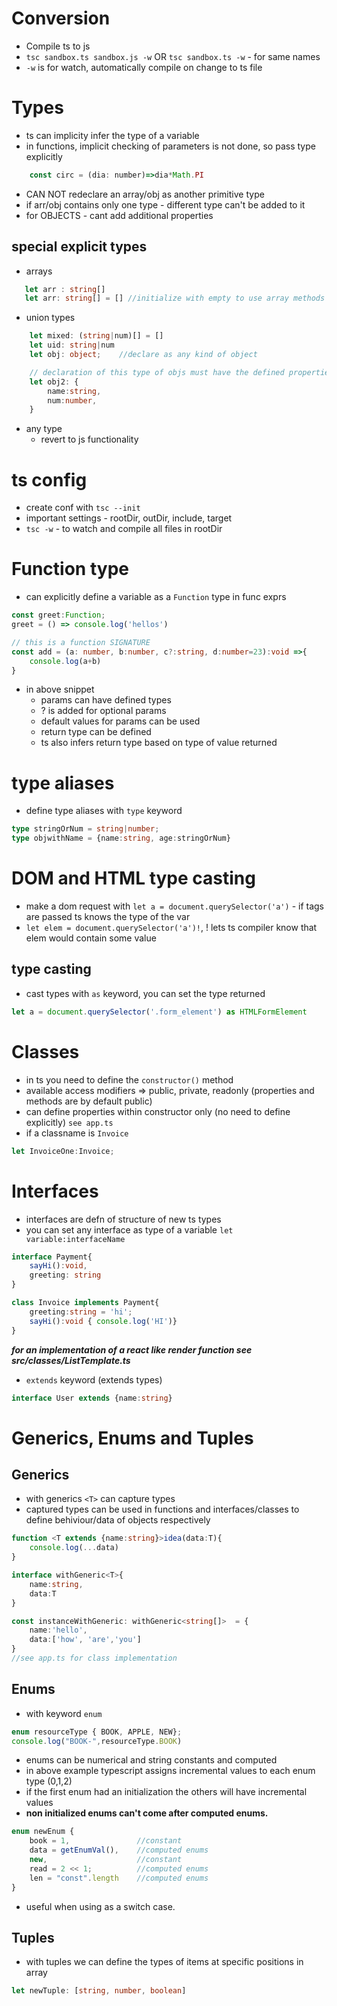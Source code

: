 # Conversion
- Compile ts to js
- `tsc sandbox.ts sandbox.js -w` OR `tsc sandbox.ts -w` - for same names
- `-w` is for watch, automatically compile on change to ts file


# Types
- ts can implicity infer the type of a variable
- in functions, implicit checking of parameters is not done, so pass type explicitly
```js
    const circ = (dia: number)=>dia*Math.PI
```
- CAN NOT redeclare an array/obj as another primitive type
- if arr/obj contains only one type - different type can't be added to it
- for OBJECTS - cant add additional properties

## special explicit types
- arrays
 ```ts
    let arr : string[]
    let arr: string[] = [] //initialize with empty to use array methods
```

- union types
```ts
    let mixed: (string|num)[] = []
    let uid: string|num
    let obj: object;    //declare as any kind of object

    // declaration of this type of objs must have the defined properties
    let obj2: {
        name:string,
        num:number,
    }
```
- any type
    - revert to js functionality

# ts config

- create conf with `tsc --init`
- important settings - rootDir, outDir, include, target
- `tsc -w` - to watch and compile all files in rootDir

# Function type
- can explicitly define a variable as a `Function` type in func exprs
```ts
const greet:Function;
greet = () => console.log('hellos')

// this is a function SIGNATURE
const add = (a: number, b:number, c?:string, d:number=23):void =>{
    console.log(a+b)
}
```
- in above snippet
    - params can have defined types
    - ? is added for optional params
    - default values for params can be used
    - return type can be defined
    - ts also infers return type based on type of value returned

# type aliases
- define type aliases with `type` keyword
```ts
type stringOrNum = string|number;
type objwithName = {name:string, age:stringOrNum}
```

# DOM and HTML type casting

- make a dom request with `let a = document.querySelector('a')` - if tags are passed ts knows the type of the var
- `let elem = document.querySelector('a')!`, ! lets ts compiler know that elem would contain some value

## type casting
- cast types with `as` keyword, you can set the type returned 
```js
let a = document.querySelector('.form_element') as HTMLFormElement
```

# Classes
- in ts you need to define the `constructor()` method
- available access modifiers => public, private, readonly (properties and methods are by default public)
- can define properties within constructor only (no need to define explicitly) `see app.ts`
- if a classname is `Invoice`
```ts
let InvoiceOne:Invoice;
```

# Interfaces
- interfaces are defn of structure of new ts types
- you can set any interface as type of a variable `let variable:interfaceName`
```ts
interface Payment{
    sayHi():void,
    greeting: string
}

class Invoice implements Payment{
    greeting:string = 'hi';
    sayHi():void { console.log('HI')}
}
```

***for an implementation of a react like render function see src/classes/ListTemplate.ts***

- `extends` keyword (extends types)
```ts
interface User extends {name:string}
```

# Generics, Enums and Tuples
## Generics
- with generics `<T>` can capture types
- captured types can be used in functions and interfaces/classes to define behiviour/data of objects respectively
```ts
function <T extends {name:string}>idea(data:T){
    console.log(...data)
}

interface withGeneric<T>{
    name:string,
    data:T
}

const instanceWithGeneric: withGeneric<string[]>  = {
    name:'hello',
    data:['how', 'are','you']
}
//see app.ts for class implementation
```
## Enums
- with keyword `enum`
```ts
enum resourceType { BOOK, APPLE, NEW};
console.log("BOOK-",resourceType.BOOK)
```
- enums can be numerical and string constants and computed
- in above example typescript assigns incremental values to each enum type (0,1,2)
- if the first enum had an initialization the others will have incremental values
- **non initialized enums can't come after computed enums.**
```ts
enum newEnum {
    book = 1,               //constant
    data = getEnumVal(),    //computed enums
    new,                    //constant
    read = 2 << 1;          //computed enums
    len = "const".length    //computed enums
}
```
- useful when using as a switch case.
## Tuples
- with tuples we can define the types of items at specific positions in array
```ts
let newTuple: [string, number, boolean]
```